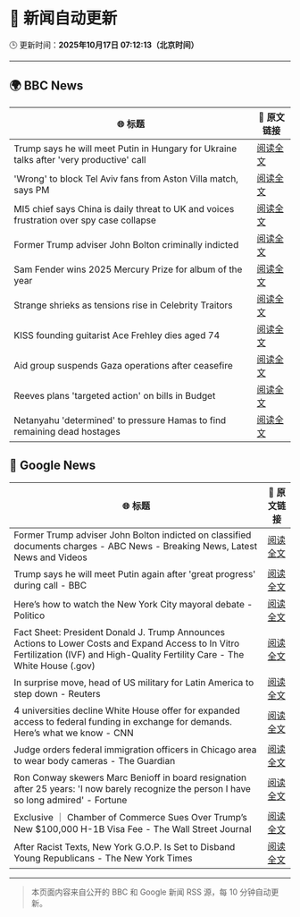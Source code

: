 # 🧠 新闻自动更新

🕒 更新时间：**2025年10月17日 07:12:13（北京时间）**

---

## 🌍 BBC News

| 🌐 标题 | 🔗 原文链接 |
|--------|-------------|
| Trump says he will meet Putin in Hungary for Ukraine talks after 'very productive' call | [阅读全文](https://www.bbc.com/news/articles/crmxz37nv3zo?at_medium=RSS&at_campaign=rss) |
| 'Wrong' to block Tel Aviv fans from Aston Villa match, says PM | [阅读全文](https://www.bbc.com/news/articles/c205gnz5p8xo?at_medium=RSS&at_campaign=rss) |
| MI5 chief says China is daily threat to UK and voices frustration over spy case collapse | [阅读全文](https://www.bbc.com/news/articles/c0ex172rxwzo?at_medium=RSS&at_campaign=rss) |
| Former Trump adviser John Bolton criminally indicted | [阅读全文](https://www.bbc.com/news/articles/cgql2qzkz5zo?at_medium=RSS&at_campaign=rss) |
| Sam Fender wins 2025 Mercury Prize for album of the year | [阅读全文](https://www.bbc.com/news/articles/cp3dnjd9g4go?at_medium=RSS&at_campaign=rss) |
| Strange shrieks as tensions rise in Celebrity Traitors | [阅读全文](https://www.bbc.com/news/articles/cjr04nwnq57o?at_medium=RSS&at_campaign=rss) |
| KISS founding guitarist Ace Frehley dies aged 74 | [阅读全文](https://www.bbc.com/news/articles/cj41vwgv47no?at_medium=RSS&at_campaign=rss) |
| Aid group suspends Gaza operations after ceasefire | [阅读全文](https://www.bbc.com/news/articles/cgjd783ywn3o?at_medium=RSS&at_campaign=rss) |
| Reeves plans 'targeted action' on bills in Budget | [阅读全文](https://www.bbc.com/news/articles/c8eykkgdze5o?at_medium=RSS&at_campaign=rss) |
| Netanyahu 'determined' to pressure Hamas to find remaining dead hostages | [阅读全文](https://www.bbc.com/news/articles/c4gkm0243wzo?at_medium=RSS&at_campaign=rss) |

## 📰 Google News

| 🌐 标题 | 🔗 原文链接 |
|--------|-------------|
| Former Trump adviser John Bolton indicted on classified documents charges - ABC News - Breaking News, Latest News and Videos | [阅读全文](https://news.google.com/rss/articles/CBMiqAFBVV95cUxPbkZPeDNKOTl2MWFNcFdjVFFGWktreUZ3RzhGbUM3d3ZiYnFmZGZpMzRQNVRhTUdCNmpnTld3UlN2SXJIOHJLRzJ1aUNFM2lESzNHTlZfTVNMLURHSWlDR3ZXcWZXeklzQXBiQ2NNWWtRS3BWN0NXYmZvVlhSdFdLbUZZeGxPUjRuRGlzYmk5NkQwQWYzSXNWeUJWNFFMajNhN2FfaHFsY1HSAa4BQVVfeXFMT0pYajhUMGx1QUJNTDlQd3JNdHdaNVIydkFGb1dLTkpDSDJlaVlPWk1RdG9zTFhXSUNSME1jMXBZVFdKMkxHRGowNGNGWDJGaThSUUd3V2d1ekpiNjBxdi1lNzNKOHh2bm1WT2N3b1dsNnU0cUM3cGpNNUF2Q19JUXNMZ0F2MzhTZEZoT2pwajlOVE02TUdVTC1zSGRVRmlablFHNFllRFRDRW1jd09B?oc=5) |
| Trump says he will meet Putin again after 'great progress' during call - BBC | [阅读全文](https://news.google.com/rss/articles/CBMiWkFVX3lxTE9Fal8wR2g3bE8xR1BJaGExUlp0SE9TN0ZhdVRuNkdBak53akJTM1JFX1kybTVWaHJRY0lDa1pycm9pTm04cHJ4VTMxOWtrUVQ4aVg3VW9UekJnUQ?oc=5) |
| Here’s how to watch the New York City mayoral debate - Politico | [阅读全文](https://news.google.com/rss/articles/CBMixwFBVV95cUxQcXFMY0lOWDVwMzc4SWpzNHdrOHFUMmJYSENvb1d3QlZGUmdzQWJfdXA5MVNLOGZOeGoyREJfV3dfcWVQOUR6a2k5NEU2dlZQVnFuM0tCMnd2eVpzY0w2UTBkUkU0MXBhYVIwNEM2VjVxYU5kLUhacXhTNEZpMXc0SDVqZG5Jd0JUWWtZaU12Q3dGXzdLMGxrYjl6S080Rmw0dnNjYUpKZG1aTDFFMDVhNjZCRFdkVVJyZWxOajNzekVoREdMUlN3?oc=5) |
| Fact Sheet: President Donald J. Trump Announces Actions to Lower Costs and Expand Access to In Vitro Fertilization (IVF) and High-Quality Fertility Care - The White House (.gov) | [阅读全文](https://news.google.com/rss/articles/CBMiogJBVV95cUxQb1dMQVlCSXgtM1o0RkoxT3VJZXJOb20wWGhnV2t5N1BGaldRT0RuU2lyZllCLVY4WTVvT3ItU1NaVUttd3htU19HdGszRy1OaC0wdTROM05SSmkxVG1pUzhFdVhaSDRieWhpWm5zMllVVkVZcmp0SjBzbmJTQXltY3NPVkdpZFlWQmQ3ZkVtQVlLX05PSmFqUlJfQ3FtaXBQTW5tTUUwdDFTOW5TeEp1ek9mTkhadFd1ZzVsQXJ2eVdaREpWOHFyMzJFV01MZjJMRzU2TmpMQzFEYlFsWjJIUWpSek84b0pneTR6WW5VbTNLWGdBdzNpd1BKSTRBRy1tOHVYeDBjVUJ6VlNEZ0lQR29kQjNJWGw3eGo1bGY4RUpiQQ?oc=5) |
| In surprise move, head of US military for Latin America to step down - Reuters | [阅读全文](https://news.google.com/rss/articles/CBMiqAFBVV95cUxQOHUyaVZ5OVhQdnhNQ3RSaWh2ZEgwUmtydHB6QkJkM01OcjRuUDdLNUFGZVF6TVEwa0hjZGNxd2xKQW9WdkVNVDV2ZXBvUjJ0b0tZOGFILWhscUN1cml3QmtjZ0w4WTRqM015WjgtX1lpdV9RT3FJX3ktZlMwLWhUcnRKQXMwS1FSa2l1TnhGeFNWazl2eVREN01VVGJyZWFidERkdExIbHk?oc=5) |
| 4 universities decline White House offer for expanded access to federal funding in exchange for demands. Here’s what we know - CNN | [阅读全文](https://news.google.com/rss/articles/CBMid0FVX3lxTFA5V1VRSkl2U3V6dHFSMUpPOUwyWGt0NHBTR3hweWlyVXZtTFZlejl3MWxDTU9ZNkJ3OUpjdXprN0ZaRzRrMU43UGlPYnJpSlVQem5SN3MxVW1KQ1U1aV9JR1RIMXNtS0ZLYUdmS1NPVTEtR29JbDJn?oc=5) |
| Judge orders federal immigration officers in Chicago area to wear body cameras - The Guardian | [阅读全文](https://news.google.com/rss/articles/CBMiiwFBVV95cUxOSjhEUU5Udm55TDJqeTBaNTd2LXAyb1VfMG1jLW16Nmh1MG9GTTBmU1NoVzlwaUdYdFprVUF5VUI4NExlUlhqbENuS3lCLUxHanctenl3cGt2enV6M3VoNEJER3lQV1BsdTU2d2x2bkdRMzBxb3FaTUFKSUpUTThnMDA4bjhVMkNFM2hJ?oc=5) |
| Ron Conway skewers Marc Benioff in board resignation after 25 years: 'I now barely recognize the person I have so long admired' - Fortune | [阅读全文](https://news.google.com/rss/articles/CBMiowFBVV95cUxONk9DY0N4UzNNVGJYc2ZnbmZUYmV6RHhpRnE5Qzd5dWNaX18wZ3VTQktPY1I2VVBnYlB1V2FfVzVZdG1oRlpNdk5JZDN4eWtjV0EtenBjMHRvVFN3Y1lRNVVaWjJVLWlVM1pmUUF4eUsyLThjZk5TRW02R21SbWVpT0ZKQ2ItMm9OX0NrMk85ZGpMQWZlY2xYek1GVjZ5R3otUVBr?oc=5) |
| Exclusive ｜ Chamber of Commerce Sues Over Trump’s New $100,000 H-1B Visa Fee - The Wall Street Journal | [阅读全文](https://news.google.com/rss/articles/CBMilgFBVV95cUxQVUtoejh3TEdDM1E3WXpYNTFjRVhJb1VFYkY5Wlp3OWRYS3NCbXJsV2RoTkZxRVRoZmZjd3NjS256SjUzNXdLMWl0emZlU2dSYXhCakdteFJHRkc5UFpORTI1S3U4XzVBVWhldEg2VVdveGt3TjBPbGppR3B6THF5SlRKeUx5TzJjWE1DY2tXdW9Cd1N1eUE?oc=5) |
| After Racist Texts, New York G.O.P. Is Set to Disband Young Republicans - The New York Times | [阅读全文](https://news.google.com/rss/articles/CBMiigFBVV95cUxPS05SZC05RkEzblA0VVBEaTdIZHVpR3ROM24tNUNWS1dMZk1CY2tVaGN4cEpxMldxREcya21RcG5VQWU3SFNxRlNKeFVVbkxvZjUwRGFybEU4ekZta1JCUkN2ajdqRUhCVlczd1VMUi1iX3g5VDVsR0dTR3BoaE1iQXZ2cHptVkdpTXc?oc=5) |

---
> 本页面内容来自公开的 BBC 和 Google 新闻 RSS 源，每 10 分钟自动更新。